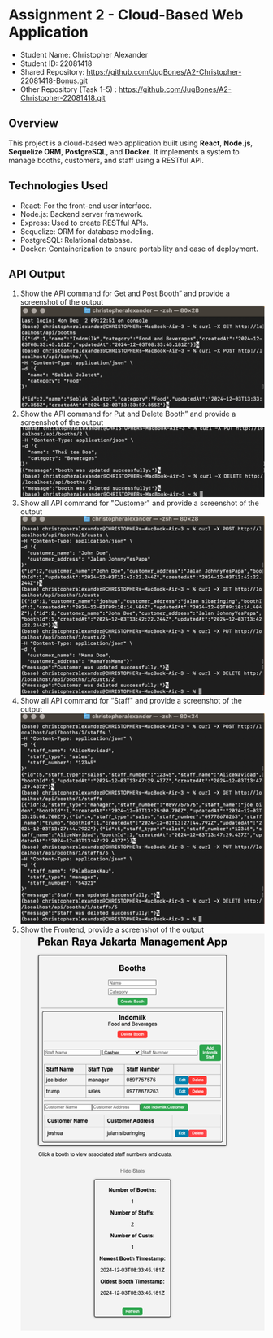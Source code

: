 # Assignment 2 - Cloud-Based Web Application
- Student Name: Christopher Alexander  
- Student ID: 22081418
- Shared Repository: https://github.com/JugBones/A2-Christopher-22081418-Bonus.git
- Other Repository (Task 1-5) : https://github.com/JugBones/A2-Christopher-22081418.git

## Overview
This project is a cloud-based web application built using **React**, **Node.js**, **Sequelize ORM**, **PostgreSQL**, and **Docker**. It implements a system to manage booths, customers, and staff using a RESTful API. 

## Technologies Used
- React: For the front-end user interface.
- Node.js: Backend server framework.
- Express: Used to create RESTful APIs.
- Sequelize: ORM for database modeling.
- PostgreSQL: Relational database.
- Docker: Containerization to ensure portability and ease of deployment.

## API Output
1. Show the API command for Get and Post Booth” and provide a screenshot of the output 
![alt text](https://github.com/JugBones/A2-Christopher-22081418-Bonus/blob/main/PROVE%20-%20TASK%206/GETANDPOSTBOOTH.png)
2. Show the API command for Put and Delete Booth” and provide a screenshot of the output 
![alt text](https://github.com/JugBones/A2-Christopher-22081418-Bonus/blob/main/PROVE%20-%20TASK%206/PUTANDDELETEBOOTH.png)
3. Show all API command for "Customer" and provide a screenshot of the output 
![alt text](https://github.com/JugBones/A2-Christopher-22081418-Bonus/blob/main/PROVE%20-%20TASK%206/ALLAPIFORCUSTOMER.png)
4. Show all API command for “Staff" and provide a screenshot of the output 
![alt text](https://github.com/JugBones/A2-Christopher-22081418-Bonus/blob/main/PROVE%20-%20TASK%206/ALLAPIFORSTAFF.png)
5. Show the Frontend, provide a screenshot of the output 
![alt text](https://github.com/JugBones/A2-Christopher-22081418-Bonus/blob/main/PROVE%20-%20TASK%206/FRONTEND.png)
